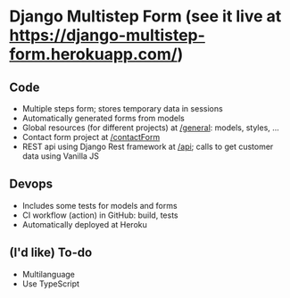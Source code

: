 # Django Multistep Form (see it live at https://django-multistep-form.herokuapp.com/)

## Code

* Multiple steps form; stores temporary data in sessions
* Automatically generated forms from models
* Global resources (for different projects) at [/general](./general): models, styles, ...
* Contact form project at [/contactForm](./contactForm)
* REST api using Django Rest framework at [/api](./api); calls to get customer data using Vanilla JS

## Devops

* Includes some tests for models and forms
* CI workflow (action) in GitHub: build, tests
* Automatically deployed at Heroku

## (I'd like) To-do

* Multilanguage
* Use TypeScript

